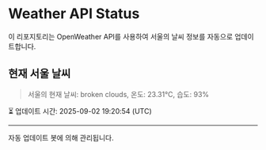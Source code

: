 
# Weather API Status

이 리포지토리는 OpenWeather API를 사용하여 서울의 날씨 정보를 자동으로 업데이트합니다.

## 현재 서울 날씨
> 서울의 현재 날씨: broken clouds, 온도: 23.31°C, 습도: 93%

⏳ 업데이트 시간: 2025-09-02 19:20:54 (UTC)

---
자동 업데이트 봇에 의해 관리됩니다.
